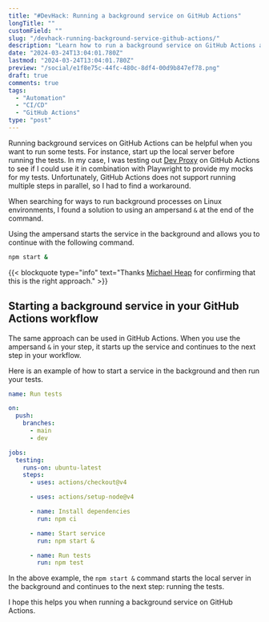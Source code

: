 ```yaml
---
title: "#DevHack: Running a background service on GitHub Actions"
longTitle: ""
customField: ""
slug: "/devhack-running-background-service-github-actions/"
description: "Learn how to run a background service on GitHub Actions and use it in combination with other steps."
date: "2024-03-24T13:04:01.780Z"
lastmod: "2024-03-24T13:04:01.780Z"
preview: "/social/e1f8e75c-44fc-480c-8df4-00d9b847ef78.png"
draft: true
comments: true
tags:
  - "Automation"
  - "CI/CD"
  - "GitHub Actions"
type: "post"
---
```


Running background services on GitHub Actions can be helpful when you want to run some tests. For instance, start up the local server before running the tests. In my case, I was testing out [Dev Proxy](https://learn.microsoft.com/en-us/microsoft-cloud/dev/dev-proxy/overview) on GitHub Actions to see if I could use it in combination with Playwright to provide my mocks for my tests. Unfortunately, GitHub Actions does not support running multiple steps in parallel, so I had to find a workaround.

When searching for ways to run background processes on Linux environments, I found a solution to using an ampersand `&` at the end of the command.

Using the ampersand starts the service in the background and allows you to continue with the following command.

```bash {title="Start a process in the background"}
npm start &
```

{{< blockquote type="info" text="Thanks [Michael Heap](https://michaelheap.com/) for confirming that this is the right approach." >}}

## Starting a background service in your GitHub Actions workflow

The same approach can be used in GitHub Actions. When you use the ampersand `&` in your step, it starts up the service and continues to the next step in your workflow.

Here is an example of how to start a service in the background and then run your tests.

```yaml {title="GitHub Actions Workflow"}
name: Run tests

on:
  push:
    branches:
      - main
      - dev

jobs:
  testing:
    runs-on: ubuntu-latest
    steps:
      - uses: actions/checkout@v4

      - uses: actions/setup-node@v4

      - name: Install dependencies
        run: npm ci

      - name: Start service
        run: npm start &

      - name: Run tests
        run: npm test
```

In the above example, the `npm start &` command starts the local server in the background and continues to the next step: running the tests.

I hope this helps you when running a background service on GitHub Actions.
